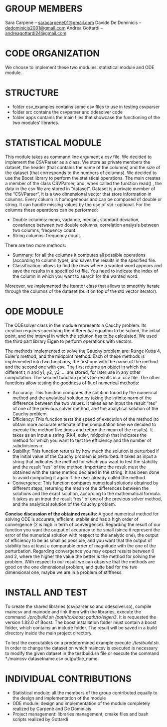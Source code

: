 # GROUP MEMBERS
Sara Carpenè – saracarpene01@gmail.com
Davide De Dominicis – dedominicis2001@gmail.com
Andrea Gottardi – andreagottardi24@gmail.com 

# CODE ORGANIZATION
We choose to implement these two modules: statistical module and ODE module.

# STRUCTURE
- folder csv_examples contains some csv files to use in testing csvparser
- folder src contains the csvparser and odesolver code
- folder apps contains the main files that showcase the functioning of the two modules’ libraries.

# STATISTICAL MODULE
This module takes as command line argument a csv file.
We decided to implement the CSVParser as a class. We store as private members the dataset, the header (that contains the name of the columns) and the size of the dataset (that corresponds to the numbers of columns).
We decided to use the Boost library to perform the statistical operations.
The main creates a member of the class CSVParser, and, when called the function read() , the data in the csv file are stored in “dataset”.
Dataset is a private member of the “CSVParser”, it is a two dimensional vector that store information in columns. Every column is homogeneous and can be composed of double or string. It can handle missing values by the use of std:: optional.
For the columns these operations can be performed:
- Double columns: mean, variance, median, standard deviation, covariance between two double columns, correlation analysis between two columns, frequency 	count.
- String columns: frequency count.
 
There are two more methods:
- Summary: for all the columns it computes all possible operations (according to column type), and saves the results in the specified file.
- Classification: allows to find the rows where a wanted word appears and save the results in a specified txt file. You need to indicate the index of the 	column in which you want to search for the wanted word.
 
Moreover, we implemented the Iterator class that allows to smoothly iterate through the columns of the dataset (built on top of the std vector iterator).

# ODE MODULE
The ODEsolver class in the module represents a Cauchy problem. Its creation requires specifying the differential equation to be solved, the initial point, and the interval in which the solution has to be calculated.
We used the third part library Eigen to perform operations with vectors.

The methods implemented to solve the Cauchy problem are: Runge Kutta 4, Euler's method, and the midpoint method. Each of these methods is implemented into two functions, the first one with the name of the method and the second one with csv. The first returns an object in which the different t_n and y1, y2, y3, ... are stored, for later use in any other computation. The second function prints the results in a .csv file.
The other functions allow testing the goodness of fit of numerical methods:
- Accuracy: This function compares the solution found by the numerical method and the analytical solution by taking the infinite norm of the difference between the two values. It takes as an input the result “res” of one of the previous solver method, and the analytical solution of the Cauchy problem.
- Efficiency: This function tests the speed of execution of the method (to obtain more accurate estimate of the computation time we decided to execute the method five times and return the mean of the results). It takes as an input a string (RK4, euler, midpoint) that indicates the method for which you want to test the efficiency and the number of subdivisions n.
- Stability: This function returns by how much the solution is perturbed if the initial value of the Cauchy problem is perturbed. It takes as input a string that indicates the method for which you want to test the stability and the result “res” of the method. Important: the result must the obtained with the same method declared in the string. It has been done to avoid computing it again if the user already called the method.
- Convergence: This function compares numerical solutions obtained by different steps, returning the mean of the differences between the solutions and the exact solution, according to the mathematical formula. It takes as an input the result “res” of one of the previous solver method, and the analytical solution of the Cauchy problem.


**Concise discussion of the obtained results:**
  A good numerical method for solving ODE is accurate, efficient, stabile and has a high order of convergence (2 is high in term of convergence).
  Regarding the result of our function you want the output of accuracy to be small (since it represent the error of the numerical solution with respect to the analytic one), the output of efficiency to be as small as possible, and you want that the output of stability has at least a comparable order of magnitude with the one of the perturbation. Regarding convergence you may expect results between 0 and 2, where the higher the value the better is the method for solving the problem.
  With respect to our result we can observe that the methods are good on the one dimensional problem, and quite bad for the two dimensional one, maybe we are in a problem of stiffness.

# INSTALL AND TEST
To create the shared libraries (csvparser.so and odesolver.so), compile maincsv and mainode and link them with the libraries, execute the command *./projbuild.sh /path/to/boost path/to/eigen3*. It is requested the version 1.82.0 of Boost. The boost installation folder must contain a boost folder, which contains an include folder.
The result will be saved in a build directory inside the main project directory.

To test the executables on a predetermined example execute *./testbuild.sh*. In order to change the dataset on which maincsv is executed is necessary to modify the given dataset in the testbuild.sh file or execute the command *./maincsv datasetname.csv outputfile_name.


# INDIVIDUAL CONTRIBUTIONS
- Statistical module: all the members of the group contributed equally to the design and implementation of the module
- ODE module: design and implementation of the module completely realized by Carpenè and De Dominicis
- Project management: libraries management, cmake files and bash scripts realized by Gottardi
